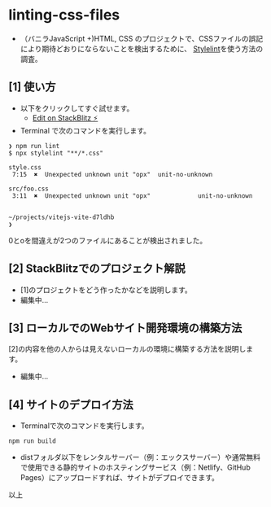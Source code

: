 # linting-css-files
* （バニラJavaScript +)HTML, CSS のプロジェクトで、CSSファイルの誤記により期待どおりにならないことを検出するために、 [Stylelint](https://stylelint.io/)を使う方法の調査。

## [1] 使い方
* 以下をクリックしてすぐ試せます。 
  * [Edit on StackBlitz ⚡️](https://stackblitz.com/edit/vitejs-vite-d7ldhb)
* Terminal で次のコマンドを実行します。
```
❯ npm run lint
$ npx stylelint "**/*.css"

style.css
 7:15  ✖  Unexpected unknown unit "opx"  unit-no-unknown

src/foo.css
 3:11  ✖  Unexpected unknown unit "opx"             unit-no-unknown                 


~/projects/vitejs-vite-d7ldhb
❯ 
```
0とoを間違えが2つのファイルにあることが検出されました。

## [2] StackBlitzでのプロジェクト解説
* [1]のプロジェクトをどう作ったかなどを説明します。
* 編集中...

## [3] ローカルでのWebサイト開発環境の構築方法
[2]の内容を他の人からは見えないローカルの環境に構築する方法を説明します。
* 編集中...

## [4] サイトのデプロイ方法
* Terminalで次のコマンドを実行します。

```
npm run build
```
* distフォルダ以下をレンタルサーバー（例：エックスサーバー）や通常無料で使用できる静的サイトのホスティングサービス（例：Netlify、GitHub Pages）にアップロードすれば、サイトがデプロイできます。

以上
